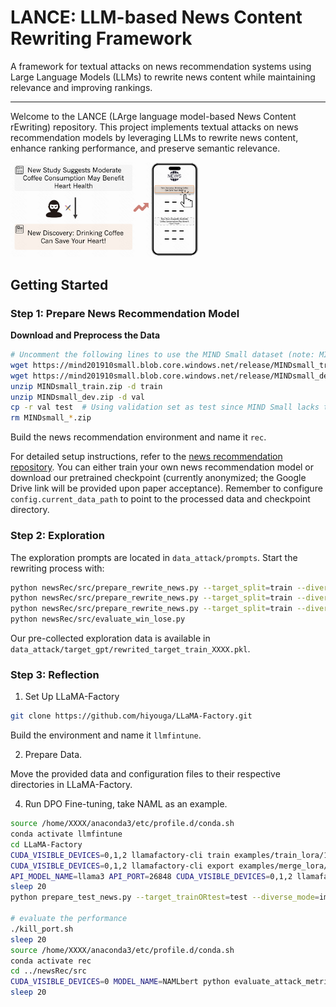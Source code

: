 # LANCE: LLM-based News Content Rewriting Framework

A framework for textual attacks on news recommendation systems using Large Language Models (LLMs) to rewrite news content while maintaining relevance and improving rankings.

---

Welcome to the LANCE (LArge language model-based News Content rEwriting) repository. This project implements textual attacks on news recommendation models by leveraging LLMs to rewrite news content, enhance ranking performance, and preserve semantic relevance.

<img src="intro.jpg" alt="Illustrating how LANCE works" width="60%" />

## Getting Started

### Step 1: Prepare News Recommendation Model
**Download and Preprocess the Data**
```bash
# Uncomment the following lines to use the MIND Small dataset (note: MIND Small doesn't have a test set)
wget https://mind201910small.blob.core.windows.net/release/MINDsmall_train.zip
wget https://mind201910small.blob.core.windows.net/release/MINDsmall_dev.zip
unzip MINDsmall_train.zip -d train
unzip MINDsmall_dev.zip -d val
cp -r val test  # Using validation set as test since MIND Small lacks test
rm MINDsmall_*.zip
```
Build the news recommendation environment and name it `rec`.

For detailed setup instructions, refer to the [news recommendation repository](https://github.com/Go0day/LM4newsRec). You can either train your own news recommendation model or download our pretrained checkpoint (currently anonymized; the Google Drive link will be provided upon paper acceptance). Remember to configure `config.current_data_path` to point to the processed data and checkpoint directory.

### Step 2: Exploration
The exploration prompts are located in `data_attack/prompts`. Start the rewriting process with:

```bash
python newsRec/src/prepare_rewrite_news.py --target_split=train --diverse_mode=writing_style
python newsRec/src/prepare_rewrite_news.py --target_split=train --diverse_mode=sentiment
python newsRec/src/prepare_rewrite_news.py --target_split=train --diverse_mode=persona
python newsRec/src/evaluate_win_lose.py
```
Our pre-collected exploration data is available in `data_attack/target_gpt/rewrited_target_train_XXXX.pkl`.

### Step 3: Reflection
1. Set Up LLaMA-Factory
```bash
git clone https://github.com/hiyouga/LLaMA-Factory.git
```

Build the environment and name it `llmfintune`.

2. Prepare Data.
   
Move the provided data and configuration files to their respective directories in LLaMA-Factory.

4. Run DPO Fine-tuning, take NAML as an example.
```bash
source /home/XXXX/anaconda3/etc/profile.d/conda.sh
conda activate llmfintune
cd LLaMA-Factory
CUDA_VISIBLE_DEVICES=0,1,2 llamafactory-cli train examples/train_lora/1e-4/mind_NAMLbert_train_bert_largest_dpo.yaml
CUDA_VISIBLE_DEVICES=0,1,2 llamafactory-cli export examples/merge_lora/mind_NAMLbert_train_bert_largest_dpo.yaml
API_MODEL_NAME=llama3 API_PORT=26848 CUDA_VISIBLE_DEVICES=0,1,2 llamafactory-cli api examples/inference/llama3_mind_NAMLbert_train_bert_largest_dpo.yaml > tmp_api_output/Jan-17.log 2>&1 &
sleep 20
python prepare_test_news.py --target_trainORtest=test --diverse_mode=improve --llm_api_mode=llama3 --model_name=NAMLbert --news_encoder=bert --llm_name=llama3_mind_NAMLbert_train_bert_largest_dpo --version=1

# evaluate the performance
./kill_port.sh
sleep 20 
source /home/XXXX/anaconda3/etc/profile.d/conda.sh
conda activate rec
cd ../newsRec/src
CUDA_VISIBLE_DEVICES=0 MODEL_NAME=NAMLbert python evaluate_attack_metric_llama.py --pretrained_mode=bert --word_embedding_dim=768 --learning_rate=0.00001 --dropout_probability=0.2 --batch_size=64 --finetune_layers=4 --diverse_mode=improve --llm_api_mode=llama3 --target_trainORtest=test --news_encoder=bert --llm_name=llama3_mind_NAMLbert_train_bert_largest_dpo --llm_test_version=1
sleep 20   
```
